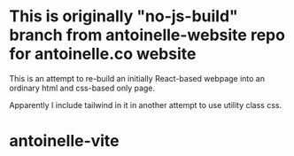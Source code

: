 
# This is originally "no-js-build" branch from antoinelle-website repo for antoinelle.co website

This is an attempt to re-build an initially React-based webpage into an ordinary html and css-based only page.

Apparently I include tailwind in it in another attempt to use utility class css.
# antoinelle-vite
